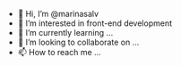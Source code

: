- 👋 Hi, I’m @marinasalv
- 👀 I’m interested in front-end development
- 🌱 I’m currently learning ...
- 💞️ I’m looking to collaborate on ...
- 📫 How to reach me ...

<!---
marinasalv/marinasalv is a ✨ special ✨ repository because its `README.md` (this file) appears on your GitHub profile.
You can click the Preview link to take a look at your changes.
--->
